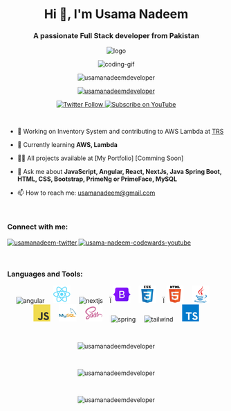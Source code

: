 <h1 align="center">Hi 👋, I'm Usama Nadeem</h1>
<h3 align="center">A passionate Full Stack developer from Pakistan</h3>

<p align="center">
  <img src="https://github.com/usamanadeemdeveloper/usamanadeemdeveloper/raw/main/Screenshot%202024-01-14%20021752.png" alt="logo">
</p>

<p align="center">
  <img src="https://user-images.githubusercontent.com/55389276/140866485-8fb1c876-9a8f-4d6a-98dc-08c4981eaf70.gif" alt="coding-gif" width="400">
</p>

<p align="center">
  <img src="https://komarev.com/ghpvc/?username=usamanadeemdeveloper&label=Profile%20views&color=0e75b6&style=flat" alt="usamanadeemdeveloper" />
</p>

<p align="center">
  <a href="https://github.com/ryo-ma/github-profile-trophy">
    <img src="https://github-profile-trophy.vercel.app/?username=usamanadeemdeveloper" alt="usamanadeemdeveloper" />
  </a>
</p>

<p align="center">
  <a href="https://twitter.com/usamanadeem" target="_blank">
    <img src="https://img.shields.io/twitter/follow/usamanadeem?logo=twitter&style=for-the-badge" alt="Twitter Follow" />
  </a>
  <a href="https://www.youtube.com/channel/UCdqnrEVw_cnMSXslrTXZojA" target="_blank">
    <img src="https://img.shields.io/badge/Subscribe-%23FF0000?style=for-the-badge&logo=youtube&logoColor=white" alt="Subscribe on YouTube" />
  </a>
</p>


<br>

- 🔭 Working on Inventory System and contributing to AWS Lambda at [TRS](https://treesols.com/)

- 🌱 Currently learning **AWS, Lambda**

- 👨‍💻 All projects available at [My Portfolio] [Comming Soon]

- 💬 Ask me about **JavaScript, Angular, React, NextJs, Java Spring Boot, HTML, CSS, Bootstrap, PrimeNg or PrimeFace, MySQL**

- 📫 How to reach me: [usamanadeem@gmail.com](mailto:usamanadeemparacha@gmail.com)


<br>

<h3 align="left">Connect with me:</h3>

<p align="left">
  <a href="https://twitter.com/usamanadeem" target="_blank">
    <img align="center" src="https://raw.githubusercontent.com/rahuldkjain/github-profile-readme-generator/master/src/images/icons/Social/twitter.svg" alt="usamanadeem-twitter" height="30" width="40" />
  </a>
  <a href="https://www.youtube.com/channel/UCdqnrEVw_cnMSXslrTXZojA" target="_blank">
    <img align="center" src="https://raw.githubusercontent.com/rahuldkjain/github-profile-readme-generator/master/src/images/icons/Social/youtube.svg" alt="usama-nadeem-codewards-youtube" height="30" width="40" />
  </a>
</p>

<br>

<h3 align="left">Languages and Tools:</h3>

<p align="center">
  <a href="https://angular.io" target="_blank" rel="noreferrer" style="text-decoration: none;">
    <img src="https://angular.io/assets/images/logos/angular/angular.svg" alt="angular" width="40" height="40"/>
  </a>&nbsp;&nbsp;&nbsp;
  <a href="https://reactjs.org/" target="_blank" rel="noreferrer" style="text-decoration: none;">
    <img src="https://raw.githubusercontent.com/devicons/devicon/master/icons/react/react-original.svg" alt="react" width="40" height="40"/>
  </a>&nbsp;&nbsp;&nbsp;
<a href="https://nextjs.org/" target="_blank" rel="noreferrer" style="text-decoration: none;">
    <img src="https://iconape.com/wp-content/files/gm/82643/svg/next-js.svg" alt="nextjs" width="40" height="40"/>
  </a>&nbsp;&nbsp;&nbsp;Ï
  <a href="https://getbootstrap.com" target="_blank" rel="noreferrer" style="text-decoration: none;">
    <img src="https://raw.githubusercontent.com/devicons/devicon/master/icons/bootstrap/bootstrap-original.svg" alt="bootstrap" width="40" height="40"/>
  </a>&nbsp;&nbsp;&nbsp;
  <a href="https://www.w3schools.com/css/" target="_blank" rel="noreferrer" style="text-decoration: none;">
    <img src="https://raw.githubusercontent.com/devicons/devicon/master/icons/css3/css3-original-wordmark.svg" alt="css3" width="40" height="40"/>
  </a>&nbsp;&nbsp;&nbsp;Ï
  <a href="https://www.w3.org/html/" target="_blank" rel="noreferrer" style="text-decoration: none;">
    <img src="https://raw.githubusercontent.com/devicons/devicon/master/icons/html5/html5-original-wordmark.svg" alt="html5" width="40" height="40"/>
  </a>&nbsp;&nbsp;&nbsp;
  <a href="https://www.java.com" target="_blank" rel="noreferrer" style="text-decoration: none;">
    <img src="https://raw.githubusercontent.com/devicons/devicon/master/icons/java/java-original.svg" alt="java" width="40" height="40"/>
  </a>&nbsp;&nbsp;&nbsp;
  <a href="https://developer.mozilla.org/en-US/docs/Web/JavaScript" target="_blank" rel="noreferrer" style="text-decoration: none;">
    <img src="https://raw.githubusercontent.com/devicons/devicon/master/icons/javascript/javascript-original.svg" alt="javascript" width="40" height="40"/>
  </a>&nbsp;&nbsp;&nbsp;
  <a href="https://www.mysql.com/" target="_blank" rel="noreferrer" style="text-decoration: none;">
    <img src="https://raw.githubusercontent.com/devicons/devicon/master/icons/mysql/mysql-original-wordmark.svg" alt="mysql" width="40" height="40"/>
  </a>&nbsp;&nbsp;&nbsp;
  <a href="https://sass-lang.com" target="_blank" rel="noreferrer" style="text-decoration: none;">
    <img src="https://raw.githubusercontent.com/devicons/devicon/master/icons/sass/sass-original.svg" alt="sass" width="40" height="40"/>
  </a>&nbsp;&nbsp;&nbsp;
  <a href="https://spring.io/" target="_blank" rel="noreferrer" style="text-decoration: none;">
    <img src="https://www.vectorlogo.zone/logos/springio/springio-icon.svg" alt="spring" width="40" height="40"/>
  </a>&nbsp;&nbsp;&nbsp;
  <a href="https://tailwindcss.com/" target="_blank" rel="noreferrer" style="text-decoration: none;">
    <img src="https://www.vectorlogo.zone/logos/tailwindcss/tailwindcss-icon.svg" alt="tailwind" width="40" height="40"/>
  </a>&nbsp;&nbsp;&nbsp;
  <a href="https://www.typescriptlang.org/" target="_blank" rel="noreferrer" style="text-decoration: none;">
    <img src="https://raw.githubusercontent.com/devicons/devicon/master/icons/typescript/typescript-original.svg" alt="typescript" width="40" height="40"/>
  </a>
</p>

<br>

<p align="center">
  <img src="https://github-readme-stats.vercel.app/api/top-langs?username=usamanadeemdeveloper&show_icons=true&locale=en&layout=compact" alt="usamanadeemdeveloper" />
</p>

<br>

<p align="center">
  <img src="https://github-readme-stats.vercel.app/api?username=usamanadeemdeveloper&show_icons=true&locale=en" alt="usamanadeemdeveloper" />
</p>

<br>

<p align="center">
  <img src="https://github-readme-streak-stats.herokuapp.com/?user=usamanadeemdeveloper&" alt="usamanadeemdeveloper" />
</p>
